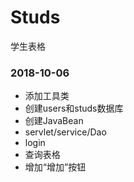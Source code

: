 # Studs
学生表格
### 2018-10-06
- 添加工具类
- 创建users和studs数据库
- 创建JavaBean
- servlet/service/Dao
- login
- 查询表格
- 增加“增加”按钮
